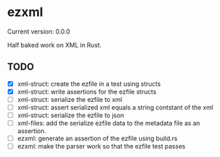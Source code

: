 # ezxml

Current version: 0.0.0

Half baked work on XML in Rust.

## TODO

 * [x] xml-struct: create the ezfile in a test using structs
 * [x] xml-struct: write assertions for the ezfile structs
 * [ ] xml-struct: serialize the ezfile to xml
 * [ ] xml-struct: assert serialized xml equals a string contstant of the xml
 * [ ] xml-struct: serialize the ezfile to json
 * [ ] xml-files: add the serialize ezfile data to the metadata file as an assertion.
 * [ ] ezxml: generate an assertion of the ezfile using build.rs
 * [ ] ezxml: make the parser work so that the ezfile test passes